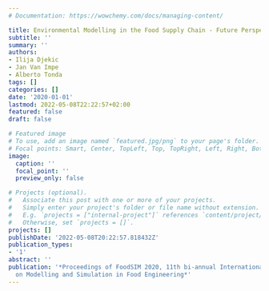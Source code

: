 ```yaml
---
# Documentation: https://wowchemy.com/docs/managing-content/

title: Environmental Modelling in the Food Supply Chain - Future Perspectives
subtitle: ''
summary: ''
authors:
- Ilija Djekic
- Jan Van Impe
- Alberto Tonda
tags: []
categories: []
date: '2020-01-01'
lastmod: 2022-05-08T22:22:57+02:00
featured: false
draft: false

# Featured image
# To use, add an image named `featured.jpg/png` to your page's folder.
# Focal points: Smart, Center, TopLeft, Top, TopRight, Left, Right, BottomLeft, Bottom, BottomRight.
image:
  caption: ''
  focal_point: ''
  preview_only: false

# Projects (optional).
#   Associate this post with one or more of your projects.
#   Simply enter your project's folder or file name without extension.
#   E.g. `projects = ["internal-project"]` references `content/project/deep-learning/index.md`.
#   Otherwise, set `projects = []`.
projects: []
publishDate: '2022-05-08T20:22:57.818432Z'
publication_types:
- '1'
abstract: ''
publication: '*Proceedings of FoodSIM 2020, 11th bi-annual International Conference
  on Modelling and Simulation in Food Engineering*'
---
```

